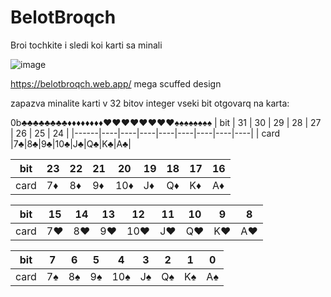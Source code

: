 # BelotBroqch
Broi tochkite i sledi koi karti sa minali

![image](https://github.com/Byte-White/BelotBroqch/assets/51212450/c8b3d1ec-beac-4ed7-819f-6e4c33455857)

https://belotbroqch.web.app/
mega scuffed design

zapazva minalite karti v 32 bitov integer
vseki bit otgovarq na karta:

0b♣️♣️♣️♣️♣️♣️♣️♣️♦️♦️♦️♦️♦️♦️♦️♦️♥️♥️♥️♥️♥️♥️♥️♥️♠️♠️♠️♠️♠️♠️♠️♠️
| bit  | 31 | 30 | 29 | 28 | 27 | 26 | 25 | 24 |
|------|----|----|----|----|----|----|----|----|
| card |7♣️|8♣️|9♣️|10♣️|J♣️|Q♣️|K♣️|A♣️|

| bit  | 23 | 22 | 21 | 20  | 19 | 18 | 17 | 16 |
|------|----|----|----|-----|----|----|----|----|
| card | 7♦️ | 8♦️ | 9♦️ | 10♦️ | J♦️ | Q♦️ | K♦️ | A♦️ |

| bit  | 15 | 14 | 13 | 12  | 11 | 10 | 9 | 8 |
|------|----|----|----|-----|----|----|----|----|
| card | 7♥️ | 8♥️ | 9♥️ | 10♥️ | J♥️ | Q♥️ | K♥️ | A♥️ |

| bit  | 7 | 6 | 5 | 4  | 3 | 2 | 1 | 0 |
|------|----|----|----|-----|----|----|----|----|
| card | 7♠️ | 8♠️ | 9♠️ | 10♠️ | J♠️ | Q♠️ | K♠️ | A♠️ |